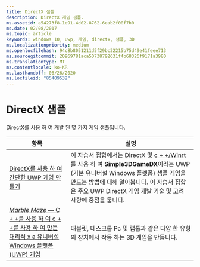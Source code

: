 ```yaml
---
title: DirectX 샘플
description: DirectX 게임 샘플.
ms.assetid: a54273f8-1e91-4d02-8762-6eab2f00f7b0
ms.date: 02/08/2017
ms.topic: article
keywords: windows 10, uwp, 게임, directx, 샘플, 3D
ms.localizationpriority: medium
ms.openlocfilehash: 94c8b8051211d5f29bc32215b75d49e41feee713
ms.sourcegitcommit: 20969781aca50738792631f4b68326f9171a3980
ms.translationtype: MT
ms.contentlocale: ko-KR
ms.lasthandoff: 06/26/2020
ms.locfileid: "85409532"
---
```

# <a name="directx-samples"></a>DirectX 샘플

DirectX를 사용 하 여 개발 된 몇 가지 게임 샘플입니다.

|항목|설명|
|-|-|
|[DirectX를 사용 하 여 간단한 UWP 게임 만들기](tutorial--create-your-first-uwp-directx-game.md)|이 자습서 집합에서는 DirectX 및 [c + +/Winrt](/windows/uwp/cpp-and-winrt-apis/) 를 사용 하 여 **Simple3DGameDX**이라는 UWP (기본 유니버설 Windows 플랫폼) 샘플 게임을 만드는 방법에 대해 알아봅니다. 이 자습서 집합은 주요 UWP DirectX 게임 개발 기술 및 고려 사항에 중점을 둡니다.|
|[*Marble Maze* &mdash; C + +를 사용 하 여 c + +를 사용 하 여 만든 대리석 x a 유니버설 Windows 플랫폼 (UWP) 게임](developing-marble-maze-a-windows-store-game-in-cpp-and-directx.md)|태블릿, 데스크톱 Pc 및 랩톱과 같은 다양 한 유형의 장치에서 작동 하는 3D 게임을 만듭니다.|
